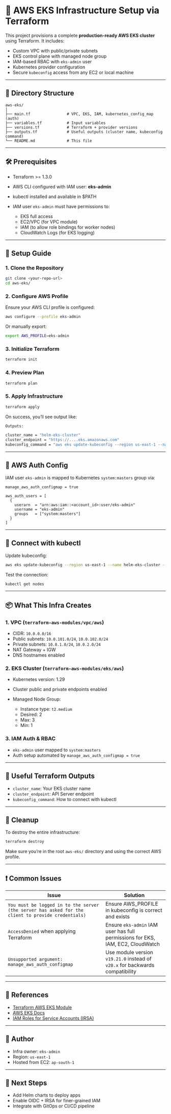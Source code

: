 # 🚀 AWS EKS Infrastructure Setup via Terraform

This project provisions a complete **production-ready AWS EKS cluster** using Terraform. It includes:

* Custom VPC with public/private subnets
* EKS control plane with managed node group
* IAM-based RBAC with `eks-admin` user
* Kubernetes provider configuration
* Secure `kubeconfig` access from any EC2 or local machine

---

## 📁 Directory Structure

```
aws-eks/
│
├── main.tf                # VPC, EKS, IAM, kubernetes_config_map (auth)
├── variables.tf           # Input variables
├── versions.tf            # Terraform + provider versions
├── outputs.tf             # Useful outputs (cluster name, kubeconfig command)
└── README.md              # This file
```

---

## 🛠️ Prerequisites

* Terraform >= 1.3.0
* AWS CLI configured with IAM user: **eks-admin**
* kubectl installed and available in \$PATH
* IAM user `eks-admin` must have permissions to:

  * EKS full access
  * EC2/VPC (for VPC module)
  * IAM (to allow role bindings for worker nodes)
  * CloudWatch Logs (for EKS logging)

---

## 🔧 Setup Guide

### 1. Clone the Repository

```bash
git clone <your-repo-url>
cd aws-eks/
```

### 2. Configure AWS Profile

Ensure your AWS CLI profile is configured:

```bash
aws configure --profile eks-admin
```

Or manually export:

```bash
export AWS_PROFILE=eks-admin
```

### 3. Initialize Terraform

```bash
terraform init
```

### 4. Preview Plan

```bash
terraform plan
```

### 5. Apply Infrastructure

```bash
terraform apply
```

On success, you’ll see output like:

```bash
Outputs:

cluster_name = "helm-eks-cluster"
cluster_endpoint = "https://....eks.amazonaws.com"
kubeconfig_command = "aws eks update-kubeconfig --region us-east-1 --name helm-eks-cluster --profile eks-admin"
```

---

## 🔐 AWS Auth Config

IAM user `eks-admin` is mapped to Kubernetes `system:masters` group via:

```hcl
manage_aws_auth_configmap = true

aws_auth_users = [
  {
    userarn  = "arn:aws:iam::<account_id>:user/eks-admin"
    username = "eks-admin"
    groups   = ["system:masters"]
  }
]
```

---

## 📱 Connect with kubectl

Update kubeconfig:

```bash
aws eks update-kubeconfig --region us-east-1 --name helm-eks-cluster --profile eks-admin
```

Test the connection:

```bash
kubectl get nodes
```

---

## 📦 What This Infra Creates

### 1. **VPC** (`terraform-aws-modules/vpc/aws`)

* CIDR: `10.0.0.0/16`
* Public subnets: `10.0.101.0/24`, `10.0.102.0/24`
* Private subnets: `10.0.1.0/24`, `10.0.2.0/24`
* NAT Gateway + IGW
* DNS hostnames enabled

### 2. **EKS Cluster** (`terraform-aws-modules/eks/aws`)

* Kubernetes version: 1.29
* Cluster public and private endpoints enabled
* Managed Node Group:

  * Instance type: `t2.medium`
  * Desired: 2
  * Max: 3
  * Min: 1

### 3. **IAM Auth & RBAC**

* `eks-admin` user mapped to `system:masters`
* Auth setup automated by `manage_aws_auth_configmap = true`

---

## 🧰 Useful Terraform Outputs

* `cluster_name`: Your EKS cluster name
* `cluster_endpoint`: API Server endpoint
* `kubeconfig_command`: How to connect with kubectl

---

## 🧹 Cleanup

To destroy the entire infrastructure:

```bash
terraform destroy
```

Make sure you’re in the root `aws-eks/` directory and using the correct AWS profile.

---

## ❗ Common Issues

| Issue                                                                                              | Solution                                                                       |
| -------------------------------------------------------------------------------------------------- | ------------------------------------------------------------------------------ |
| `You must be logged in to the server (the server has asked for the client to provide credentials)` | Ensure AWS\_PROFILE in kubeconfig is correct and exists                        |
| `AccessDenied` when applying Terraform                                                             | Ensure `eks-admin` IAM user has full permissions for EKS, IAM, EC2, CloudWatch |
| `Unsupported argument: manage_aws_auth_configmap`                                                  | Use module version `v19.21.0` instead of `v20.x` for backwards compatibility   |

---

## 🧠 References

* [Terraform AWS EKS Module](https://github.com/terraform-aws-modules/terraform-aws-eks)
* [AWS EKS Docs](https://docs.aws.amazon.com/eks/latest/userguide/getting-started.html)
* [IAM Roles for Service Accounts (IRSA)](https://docs.aws.amazon.com/eks/latest/userguide/iam-roles-for-service-accounts.html)

---

## 👤 Author

* Infra owner: `eks-admin`
* Region: `us-east-1`
* Hosted from EC2: `ap-south-1`

---

## 🏁 Next Steps

* Add Helm charts to deploy apps
* Enable OIDC + IRSA for finer-grained IAM
* Integrate with GitOps or CI/CD pipeline

